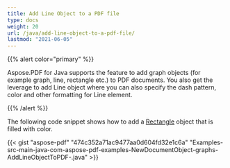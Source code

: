 ```yaml
---
title: Add Line Object to a PDF file
type: docs
weight: 20
url: /java/add-line-object-to-a-pdf-file/
lastmod: "2021-06-05"
---
```


{{% alert color="primary" %}}

Aspose.PDF for Java supports the feature to add graph objects (for example graph, line, rectangle etc.) to PDF documents. You also get the leverage to add Line object where you can also specify the dash pattern, color and other formatting for Line element.

{{% /alert %}}

The following code snippet shows how to add a [Rectangle](https://apireference.aspose.com/java/pdf/com.aspose.pdf/Rectangle) object that is filled with color.

{{< gist "aspose-pdf" "474c352a71ac9477aa0d604fd32e1c6a" "Examples-src-main-java-com-aspose-pdf-examples-NewDocumentObject-graphs-AddLineObjectToPDF-.java" >}}
